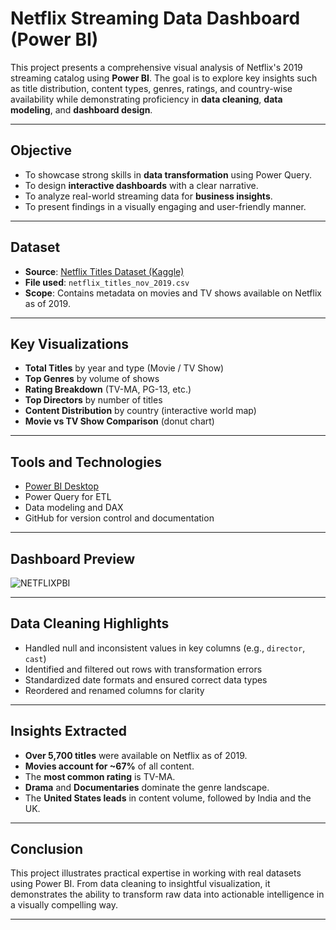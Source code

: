 # Netflix Streaming Data Dashboard (Power BI)

This project presents a comprehensive visual analysis of Netflix's 2019 streaming catalog using **Power BI**. The goal is to explore key insights such as title distribution, content types, genres, ratings, and country-wise availability while demonstrating proficiency in **data cleaning**, **data modeling**, and **dashboard design**.

---

##  Objective

- To showcase strong skills in **data transformation** using Power Query.
- To design **interactive dashboards** with a clear narrative.
- To analyze real-world streaming data for **business insights**.
- To present findings in a visually engaging and user-friendly manner.

---

## Dataset

- **Source**: [Netflix Titles Dataset (Kaggle)](https://www.kaggle.com/datasets/shivamb/netflix-shows)
- **File used**: `netflix_titles_nov_2019.csv`
- **Scope**: Contains metadata on movies and TV shows available on Netflix as of 2019.

---

##  Key Visualizations

- **Total Titles** by year and type (Movie / TV Show)
- **Top Genres** by volume of shows
- **Rating Breakdown** (TV-MA, PG-13, etc.)
- **Top Directors** by number of titles
- **Content Distribution** by country (interactive world map)
- **Movie vs TV Show Comparison** (donut chart)

---

##  Tools and Technologies

- [Power BI Desktop](https://powerbi.microsoft.com/)
- Power Query for ETL
- Data modeling and DAX
- GitHub for version control and documentation

---

##  Dashboard Preview

![NETFLIXPBI](https://github.com/user-attachments/assets/6a16212f-5cd8-497a-a8fe-ccff9c57245b)


---

##  Data Cleaning Highlights

- Handled null and inconsistent values in key columns (e.g., `director`, `cast`)
- Identified and filtered out rows with transformation errors
- Standardized date formats and ensured correct data types
- Reordered and renamed columns for clarity

---

##  Insights Extracted

- **Over 5,700 titles** were available on Netflix as of 2019.
- **Movies account for ~67%** of all content.
- The **most common rating** is TV-MA.
- **Drama** and **Documentaries** dominate the genre landscape.
- The **United States leads** in content volume, followed by India and the UK.

---

## Conclusion

This project illustrates practical expertise in working with real datasets using Power BI. From data cleaning to insightful visualization, it demonstrates the ability to transform raw data into actionable intelligence in a visually compelling way.

---


